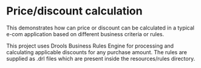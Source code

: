 # Price/discount calculation 

This demonstrates how can price or discount can be calculated in a typical e-com application based on different business criteria or rules.

This project uses Drools Business Rules Engine for processing and calculating applicable discounts for any purchase amount.
The rules are supplied as .drl files which are present inside the resources/rules directory.
